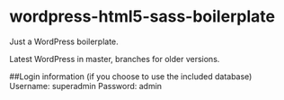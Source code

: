 wordpress-html5-sass-boilerplate
================================

Just a WordPress boilerplate.

Latest WordPress in master, branches for older versions.

##Login information (if you choose to use the included database)
Username: superadmin
Password: admin